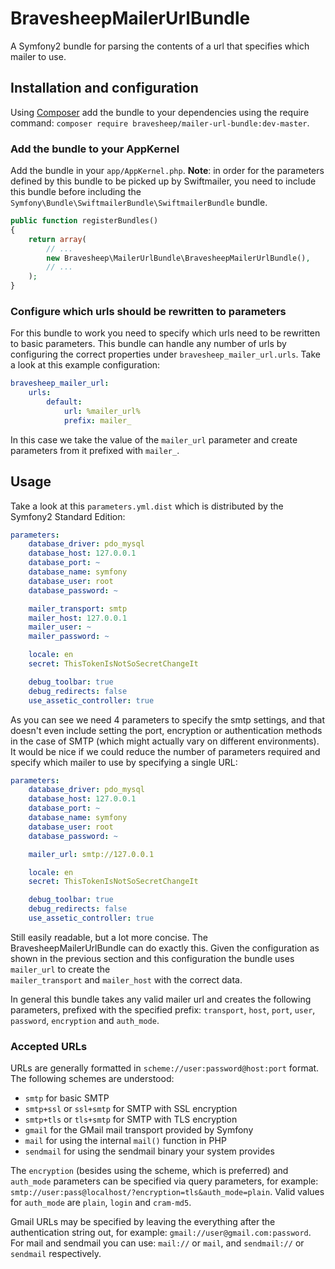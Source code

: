 # BravesheepMailerUrlBundle
A Symfony2 bundle for parsing the contents of a url that specifies which mailer
to use.

## Installation and configuration
Using [Composer][composer] add the bundle to your dependencies using the require
command: `composer require bravesheep/mailer-url-bundle:dev-master`.

### Add the bundle to your AppKernel
Add the bundle in your `app/AppKernel.php`. **Note**: in order for the
parameters defined by this bundle to be picked up by Swiftmailer, you need to
include this bundle before including the
`Symfony\Bundle\SwiftmailerBundle\SwiftmailerBundle` bundle.

```php
public function registerBundles()
{
    return array(
        // ...
        new Bravesheep\MailerUrlBundle\BravesheepMailerUrlBundle(),
        // ...
    );
}
```

### Configure which urls should be rewritten to parameters
For this bundle to work you need to specify which urls need to be rewritten to
basic parameters. This bundle can handle any number of urls by configuring the
correct properties under `bravesheep_mailer_url.urls`. Take a look at this
example configuration:

```yaml
bravesheep_mailer_url:
    urls:
        default:
            url: %mailer_url%
            prefix: mailer_
```

In this case we take the value of the `mailer_url` parameter and create
parameters from it prefixed with `mailer_`.

## Usage
Take a look at this `parameters.yml.dist` which is distributed by the Symfony2
Standard Edition:

```yaml
parameters:
    database_driver: pdo_mysql
    database_host: 127.0.0.1
    database_port: ~
    database_name: symfony
    database_user: root
    database_password: ~

    mailer_transport: smtp
    mailer_host: 127.0.0.1
    mailer_user: ~
    mailer_password: ~

    locale: en
    secret: ThisTokenIsNotSoSecretChangeIt

    debug_toolbar: true
    debug_redirects: false
    use_assetic_controller: true
```

As you can see we need 4 parameters to specify the smtp settings, and that
doesn't even include setting the port, encryption or authentication methods in
the case of SMTP (which might actually vary on different environments). It would
be nice if we could reduce the number of parameters required and specify which
mailer to use by specifying a single URL:

```yaml
parameters:
    database_driver: pdo_mysql
    database_host: 127.0.0.1
    database_port: ~
    database_name: symfony
    database_user: root
    database_password: ~

    mailer_url: smtp://127.0.0.1

    locale: en
    secret: ThisTokenIsNotSoSecretChangeIt

    debug_toolbar: true
    debug_redirects: false
    use_assetic_controller: true
```

Still easily readable, but a lot more concise. The BravesheepMailerUrlBundle can
do exactly this. Given the configuration as shown in the previous section and
this configuration the bundle uses `mailer_url` to create the  
`mailer_transport` and `mailer_host` with the correct data.

In general this bundle takes any valid mailer url and creates the following
parameters, prefixed with the specified prefix: `transport`, `host`, `port`,
`user`, `password`, `encryption` and `auth_mode`.

### Accepted URLs
URLs are generally formatted in `scheme://user:password@host:port` format. The
following schemes are understood:

* `smtp` for basic SMTP
* `smtp+ssl` or `ssl+smtp` for SMTP with SSL encryption
* `smtp+tls` or `tls+smtp` for SMTP with TLS encryption
* `gmail` for the GMail mail transport provided by Symfony
* `mail` for using the internal `mail()` function in PHP
* `sendmail` for using the sendmail binary your system provides

The `encryption` (besides using the scheme, which is preferred) and
`auth_mode` parameters can be specified via query parameters, for example:
`smtp://user:pass@localhost/?encryption=tls&auth_mode=plain`. Valid values for
`auth_mode` are `plain`, `login` and `cram-md5`.

Gmail URLs may be specified by leaving the everything after the authentication
string out, for example: `gmail://user@gmail.com:password`. For mail and
sendmail you can use: `mail://` or `mail`, and `sendmail://` or `sendmail`
respectively.

[composer]: https://getcomposer.org/

